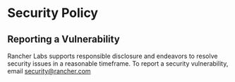 # Security Policy

## Reporting a Vulnerability

Rancher Labs supports responsible disclosure and endeavors to resolve security
issues in a reasonable timeframe. To report a security vulnerability, email
[security@rancher.com](mailto:security@rancher.com)
